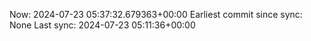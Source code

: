 Now: 2024-07-23 05:37:32.679363+00:00 Earliest commit since sync: None Last sync: 2024-07-23 05:11:36+00:00
